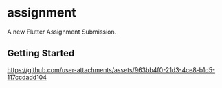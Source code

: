 # assignment

A new Flutter Assignment Submission.

## Getting Started


https://github.com/user-attachments/assets/963bb4f0-21d3-4ce8-b1d5-117ccdadd104


